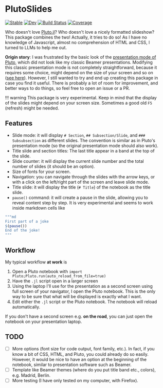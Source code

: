 # PlutoSlides

[![Stable](https://img.shields.io/badge/docs-stable-blue.svg)](https://dmetivie.github.io/PlutoSlides.jl/stable/)
[![Dev](https://img.shields.io/badge/docs-dev-blue.svg)](https://dmetivie.github.io/PlutoSlides.jl/dev/)
[![Build Status](https://github.com/dmetivie/PlutoSlides.jl/actions/workflows/CI.yml/badge.svg?branch=master)](https://github.com/dmetivie/PlutoSlides.jl/actions/workflows/CI.yml?query=branch%3Amaster)
[![Coverage](https://codecov.io/gh/dmetivie/PlutoSlides.jl/branch/master/graph/badge.svg)](https://codecov.io/gh/dmetivie/PlutoSlides.jl)

Who doesn't love [Pluto.jl](https://plutojl.org/)?
Who doesn't love a nicely formatted slideshow?
This package combines the two!
Actually, it tries to do so! As I have no knowledge of Javascript, almost no comprehension of HTML and CSS, I turned to LLMs to help me out.

**Origin story**: I was frustrated by the basic look of the [presentation mode of Pluto](https://plutojl.org/en/docs/presentation/), which did not look like my classic Beamer presentations.
Modifying this classic presentation mode is not completely straightforward, because it requires some choice, might depend on the size of your screen and so on ([see here](https://github.com/fonsp/Pluto.jl/discussions/3226)).
However, I still wanted to try and end up creating this package in case you find it useful.
There is probably a lot of room for improvement, and better ways to do things, so feel free to open an issue or a PR.

!!! warning
    This package is very experimental. Keep in mind that the display of the slides might depend on your screen size. Sometimes a good old `F5` (refresh) might be needed.

## Features

- Slide mode: it will display `# Section`, `## Subsection/Slide`, and `### Subsubsection` as different slides. The convention is similar as in Pluto's presentation mode (so the original presentation mode should also work).  
- Title slide and section titles: The last title appear in a band at the top of the slide.
- Slide counter: it will display the current slide number and the total number of slides (it should be an option).
- Size of fonts for your screen.
- Navigation: you can navigate through the slides with the arrow keys, or with a click on the left/right part of the screen and leave slide mode.
- Title slide: it will display the title (`# Title`) of the notebook as the title slide.
- `pause()` command: it will create a pause in the slide, allowing you to reveal content step by step. It is very experimental and seems to work inside markdown cells like

```julia
"""md 
First part of a joke
$(pause())
End of the joke!
"""
```

## Workflow

My typical workflow **at work** is

1. Open a Pluto notebook with `import Pluto;Pluto.run(auto_reload_from_file=true)`
2. Have the `.jl` script open in a larger screen
3. Using the laptop I'll use for the presentation as a second screen using full screen of your navigator, I open the Pluto notebook. This is the only way to be sure that what will be displayed is exactly what I want.
4. Edit either the `.jl` script or the Pluto notebook. The notebook will reload automatically.

If you don't have a second screen e.g. **on the road**, you can just open the notebook on your presentation laptop.

## TODO

- [ ] More options (font size for code output, font family, etc.). In fact, if you know a bit of CSS, HTML, and Pluto, you could already do so easily. However, it would be nice to have an option at the beginning of the notebook, similar to presentation software such as Beamer.
- [ ] Template like Beamer themes (where do you put title band etc., colors), e.g. Madrid, Berlin.
- [ ] More testing (I have only tested on my computer, with Firefox).
